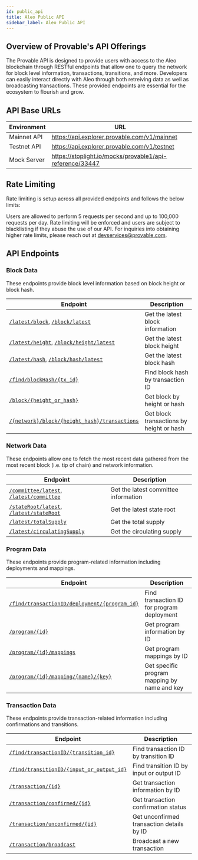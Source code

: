 ```yaml
---
id: public_api
title: Aleo Public API
sidebar_label: Aleo Public API
---
```

## Overview of Provable's API Offerings

The Provable API is designed to provide users with access to the Aleo blockchain through RESTful endpoints that allow one to query the network for block level information, transactions, transitions, and more. Developers can easily interact directly with Aleo through both retreiving data as well as broadcasting transactions. These provided endpoints are essential for the ecosystem to flourish and grow.

## API Base URLs

<!-- markdown-link-check-disable -->
| Environment | URL |
|-------------|-----|
| Mainnet API | https://api.explorer.provable.com/v1/mainnet |
| Testnet API | https://api.explorer.provable.com/v1/testnet |
| Mock Server | https://stoplight.io/mocks/provable1/api-reference/33447 |
<!-- markdown-link-check-enable -->

## Rate Limiting
Rate limiting is setup across all provided endpoints and follows the below limits:

Users are allowed to perform 5 requests per second and up to 100,000 requests per day.
Rate limiting will be enforced and users are subject to blacklisting if they abuse the use of our API. For inquiries into obtaining higher rate limits, please reach out at devservices@provable.com.

## API Endpoints

### Block Data
These endpoints provide block level information based on block height or block hash.

| Endpoint | Description |
|----------|-------------|
| [`/latest/block`](./02_get_latest_block.md), [`/block/latest`](./02_get_latest_block.md) | Get the latest block information |
| [`/latest/height`](./03_get_latest_height.md), [`/block/height/latest`](./03_get_latest_height.md) | Get the latest block height |
| [`/latest/hash`](./04_get_latest_hash.md), [`/block/hash/latest`](./04_get_latest_hash.md) | Get the latest block hash |
| [`/find/blockHash/{tx_id}`](./05_find_block_hash.md) | Find block hash by transaction ID |
| [`/block/{height_or_hash}`](./06_get_block.md) | Get block by height or hash |
| [`/{network}/block/{height_hash}/transactions`](./07_get_block_transactions.md) | Get block transactions by height or hash |

### Network Data
These endpoints allow one to fetch the most recent data gathered from the most recent block (i.e. tip of chain) and network information.

| Endpoint | Description |
|----------|-------------|
| [`/committee/latest`](./08_get_committee.md), [`/latest/committee`](./08_get_committee.md) | Get the latest committee information |
| [`/stateRoot/latest`](./09_get_latest_state_root.md), [`/latest/stateRoot`](./09_get_latest_state_root.md) | Get the latest state root |
| [`/latest/totalSupply`](./10_get_latest_total_supply.md) | Get the total supply |
| [`/latest/circulatingSupply`](./11_get_latest_circulating_supply.md) | Get the circulating supply |

### Program Data
These endpoints provide program-related information including deployments and mappings.

| Endpoint | Description |
|----------|-------------|
| [`/find/transactionID/deployment/{program_id}`](./12_find_transaction_id_from_program_id.md) | Find transaction ID for program deployment |
| [`/program/{id}`](./13_get_program.md) | Get program information by ID |
| [`/program/{id}/mappings`](./14_get_mapping_names.md) | Get program mappings by ID |
| [`/program/{id}/mapping/{name}/{key}`](./15_get_mapping_value.md) | Get specific program mapping by name and key |

### Transaction Data
These endpoints provide transaction-related information including confirmations and transitions.

| Endpoint | Description |
|----------|-------------|
| [`/find/transactionID/{transition_id}`](./16_find_transaction_id_from_transition_id.md) | Find transaction ID by transition ID |
| [`/find/transitionID/{input_or_output_id}`](./17_find_transition_id.md) | Find transition ID by input or output ID |
| [`/transaction/{id}`](./18_get_transaction.md) | Get transaction information by ID |
| [`/transaction/confirmed/{id}`](./19_get_transaction_confirmed.md) | Get transaction confirmation status |
| [`/transaction/unconfirmed/{id}`](./20_get_transaction_unconfirmed.md) | Get unconfirmed transaction details by ID |
| [`/transaction/broadcast`](./21_transaction_broadcast.md) | Broadcast a new transaction |